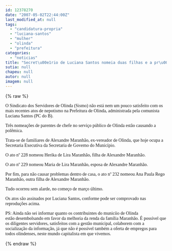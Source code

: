 ```yaml
---
id: 12378270
date: "2007-05-02T22:44:00Z"
last_modified_at: null
tags:
  - "candidatura-propria"
  - "luciana-santos"
  - "mulher"
  - "olinda"
  - "prefeitura"
categories:
  - "noticias"
title: "Secret\u00e1rio de Luciana Santos nomeia duas filhas e a pr\u00f3pria mulher na prefeitura de Olinda"
sutia: null
chapeu: null
autor: null
imagem: null
---
```

{% raw %}
<p><P><FONT face=Verdana>O Sindicato dos Servidores de Olinda (Sismo) não está nem um pouco satisfeito com os mais recentes atos de nepotismo na Prefeitura de Olinda, administrada pela comunista Luciana Santos (PC do B).</FONT></P></p>
<p><P><FONT face=Verdana>Três nomeações de parentes de chefe no serviço público de Olinda estão causando a polêmica.</FONT></P></p>
<p><P><FONT face=Verdana>Trata-se de familiares de Alexandre Maranhão, ex-vereador de Olinda, que hoje ocupa a Secretaria Executiva da Secretaria de Governo do Município. </FONT></P></p>
<p><P><FONT face=Verdana>O ato nº 228 nomeou Herika de Lira Maranhão, filha de Alexandre Maranhão. </FONT></P></p>
<p><P><FONT face=Verdana>O ato nº 229 nomeou Maria de Lira Maranhão, esposa de Alexandre Maranhão. </FONT></P></p>
<p><P><FONT face=Verdana>Por fim, para não causar problemas dentro de casa, o ato nº 232 nomeou Ana Paula Rego Maranhão, outra filha de Alexandre Maranhão. </FONT></P></p>
<p><P><FONT face=Verdana>Tudo ocorreu sem alarde, no começo de março último.</FONT></P></p>
<p><P><FONT face=Verdana>Os atos são assinados por Luciana Santos, conforme pode ser comprovado nas reproduções acima.</FONT></P></p>
<p><P><FONT face=Verdana>PS: Ainda não sei informar quanto os contribuintes do municíio de Olinda estão&nbsp;desembolsando em favor da melhoria da renda&nbsp;da família Maranhão. É possível que os diligentes servidores, satisfeitos com a gestão municipal, colaborem com a socialização da informação, já que não é possível também a oferta de empregos para todos olindenses, neste mundo capitalista em que vivemos.</FONT></P> </p>
{% endraw %}